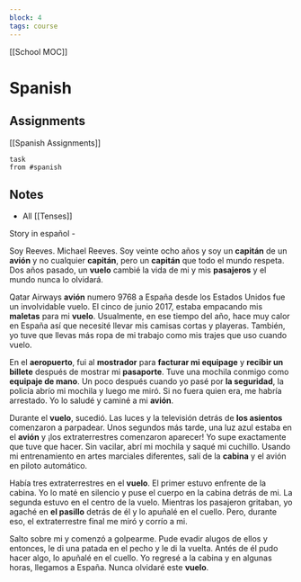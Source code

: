 ```yaml
---
block: 4
tags: course
---
```


[[School MOC]]
# Spanish


## Assignments
[[Spanish Assignments]]
```dataview
task
from #spanish 
```

## Notes
- All [[Tenses]]

Story in español - 

Soy Reeves. Michael Reeves. Soy veinte ocho años y soy un **capitán** de un **avión** y no cualquier **capitán**, pero un **capitán** que todo el mundo respeta. Dos años pasado, un **vuelo** cambié la vida de mi y mis **pasajeros** y el mundo nunca lo olvidará.

Qatar Airways **avión** numero 9768 a España desde los Estados Unidos fue un involvidable vuelo. El cinco de junio 2017, estaba empacando mis **maletas** para mi **vuelo**. Usualmente, en ese tiempo del año, hace muy calor en España así que necesité llevar mis camisas cortas y playeras. También, yo tuve que llevas más ropa de mi trabajo como mis trajes que uso cuando vuelo.

En el **aeropuerto**, fui al **mostrador** para **facturar mi equipage** y **recibir un billete** después de mostrar mi **pasaporte**. Tuve una mochila conmigo como **equipaje de mano**. Un poco después cuando yo pasé por **la seguridad**, la policía abrío mi mochila y luego me miró. Si no fuera quien era, me habría arrestado. Yo lo saludé y caminé a mi **avión**. 

Durante el **vuelo**, sucedió. Las luces y la televisión detrás de **los asientos** comenzaron a parpadear. Unos segundos más tarde, una luz azul estaba en el **avión** y ¡los extraterrestres comenzaron aparecer! Yo supe exactamente que tuve que hacer. Sin vacilar, abrí mi mochila y saqué mi cuchillo. Usando mi entrenamiento en artes marciales diferentes, salí de la **cabina** y el avión en piloto automático.

Había tres extraterrestres en el **vuelo**. El primer estuvo enfrente de la cabina. Yo lo maté en silencio y puse el cuerpo en la cabina detrás de mi. La segunda estuvo en el centro de la vuelo. Mientras los pasajeron gritaban, yo agaché en **el pasillo** detrás de él y lo apuñalé en el cuello. Pero, durante eso, el extraterrestre final me miró y corrío a mi.

Salto sobre mi y comenzó a golpearme. Pude evadir alugos de ellos y entonces, le di una patada en el pecho y le di la vuelta. Antés de él pudo hacer algo, lo apuñalé en el cuello. Yo regresé a la cabina y en algunas horas, llegamos a España. Nunca olvidaré este **vuelo**.